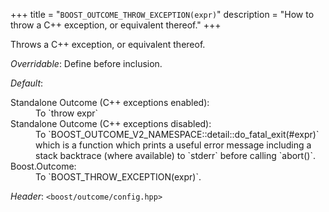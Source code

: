 +++
title = "`BOOST_OUTCOME_THROW_EXCEPTION(expr)`"
description = "How to throw a C++ exception, or equivalent thereof."
+++

Throws a C++ exception, or equivalent thereof.

*Overridable*: Define before inclusion.

*Default*:<dl>
<dt>Standalone Outcome (C++ exceptions enabled):
<dd>To `throw expr`
<dt>Standalone Outcome (C++ exceptions disabled):
<dd>To `BOOST_OUTCOME_V2_NAMESPACE::detail::do_fatal_exit(#expr)` which is a function which prints a useful error message including a stack backtrace (where available) to `stderr` before calling `abort()`.
<dt>Boost.Outcome:
<dd>To `BOOST_THROW_EXCEPTION(expr)`.
</dl>

*Header*: `<boost/outcome/config.hpp>`